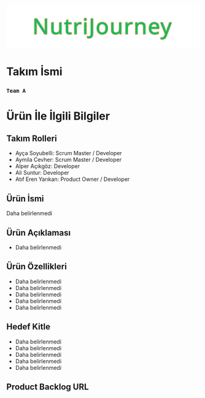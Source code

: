 ![NutriJourney](https://github.com/Akemeyn/group3flutter/blob/main/appFiles/readmeImages/nutrijourney.png)


# Takım İsmi

### **`Team A`**


# Ürün İle İlgili Bilgiler

## Takım Rolleri

- Ayça Soyubelli: Scrum Master / Developer
- Aymila Cevher: Scrum Master / Developer
- Alper Açıkgöz: Developer
- Ali Suntur: Developer
- Atıf Eren Yarıkan: Product Owner / Developer

## Ürün İsmi

Daha belirlenmedi

## Ürün Açıklaması

- Daha belirlenmedi

## Ürün Özellikleri

- Daha belirlenmedi
- Daha belirlenmedi
- Daha belirlenmedi
- Daha belirlenmedi
- Daha belirlenmedi

## Hedef Kitle

- Daha belirlenmedi
- Daha belirlenmedi
- Daha belirlenmedi
- Daha belirlenmedi
- Daha belirlenmedi

## Product Backlog URL


